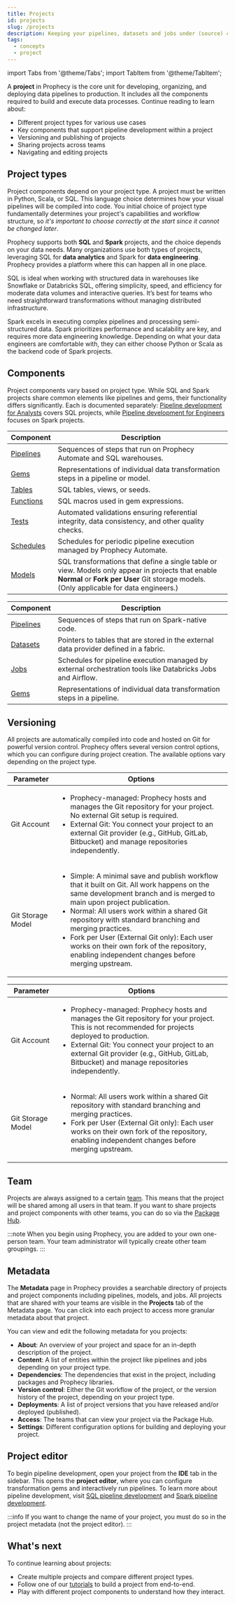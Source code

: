 ```yaml
---
title: Projects
id: projects
slug: /projects
description: Keeping your pipelines, datasets and jobs under (source) control
tags:
  - concepts
  - project
---
```


import Tabs from '@theme/Tabs';
import TabItem from '@theme/TabItem';

A **project** in Prophecy is the core unit for developing, organizing, and deploying data pipelines to production. It includes all the components required to build and execute data processes. Continue reading to learn about:

- Different project types for various use cases
- Key components that support pipeline development within a project
- Versioning and publishing of projects
- Sharing projects across teams
- Navigating and editing projects

## Project types

Project components depend on your project type. A project must be written in Python, Scala, or SQL. This language choice determines how your visual pipelines will be compiled into code. You initial choice of project type fundamentally determines your project's capabilities and workflow structure, so _it's important to choose correctly at the start since it cannot be changed later_.

Prophecy supports both **SQL** and **Spark** projects, and the choice depends on your data needs. Many organizations use both types of projects, leveraging SQL for **data analytics** and Spark for **data engineering**. Prophecy provides a platform where this can happen all in one place.

<Tabs>

<TabItem value="SQL" label="SQL">

SQL is ideal when working with structured data in warehouses like Snowflake or Databricks SQL, offering simplicity, speed, and efficiency for moderate data volumes and interactive queries. It’s best for teams who need straightforward transformations without managing distributed infrastructure.

</TabItem>
<TabItem value="Spark" label="Python and Scala (Spark)">

Spark excels in executing complex pipelines and processing semi-structured data. Spark prioritizes performance and scalability are key, and requires more data engineering knowledge. Depending on what your data engineers are comfortable with, they can either choose Python or Scala as the backend code of Spark projects.

</TabItem>

</Tabs>

## Components

Project components vary based on project type. While SQL and Spark projects share common elements like pipelines and gems, their functionality differs significantly. Each is documented separately: [Pipeline development for Analysts](docs/analysts/development/development.md) covers SQL projects, while [Pipeline development for Engineers](docs/Spark/Spark.md) focuses on Spark projects.

<Tabs>

<TabItem value="SQL" label="SQL">

| Component                                                               | Description                                                                                                                                                                                  |
| ----------------------------------------------------------------------- | -------------------------------------------------------------------------------------------------------------------------------------------------------------------------------------------- |
| [Pipelines](docs/analysts/development/pipelines/pipelines.md)           | Sequences of steps that run on Prophecy Automate and SQL warehouses.                                                                                                                         |
| [Gems](docs/analysts/development/gems/gems.md)                          | Representations of individual data transformation steps in a pipeline or model.                                                                                                              |
| [Tables](docs/analysts/development/gems/source-target/source-target.md) | SQL tables, views, or seeds.                                                                                                                                                                 |
| [Functions](docs/analysts/development/functions/functions.md)           | SQL macros used in gem expressions.                                                                                                                                                          |
| [Tests](docs/analysts/development/data-tests/data-tests.md)             | Automated validations ensuring referential integrity, data consistency, and other quality checks.                                                                                            |
| [Schedules](docs/analysts/scheduling.md)                                | Schedules for periodic pipeline execution managed by Prophecy Automate.                                                                                                                      |
| [Models](docs/data-modeling/models.md)                                  | SQL transformations that define a single table or view. Models only appear in projects that enable **Normal** or **Fork per User** Git storage models. (Only applicable for data engineers.) |

</TabItem>
<TabItem value="Spark" label="Python and Scala (Spark)">

| Component                                      | Description                                                                                                |
| ---------------------------------------------- | ---------------------------------------------------------------------------------------------------------- |
| [Pipelines](docs/Spark/pipelines/pipelines.md) | Sequences of steps that run on Spark-native code.                                                          |
| [Datasets](docs/Spark/dataset.md)              | Pointers to tables that are stored in the external data provider defined in a fabric.                      |
| [Jobs](docs/Orchestration/Orchestration.md)    | Schedules for pipeline execution managed by external orchestration tools like Databricks Jobs and Airflow. |
| [Gems](docs/Spark/gems/gems.md)                | Representations of individual data transformation steps in a pipeline.                                     |

</TabItem>

</Tabs>

## Versioning

All projects are automatically compiled into code and hosted on Git for powerful version control. Prophecy offers several version control options, which you can configure during project creation. The available options vary depending on the project type.

<Tabs>

<TabItem value="SQL" label="SQL">

| Parameter         | Options                                                                                                                                                                                                                                                                                                                                                                                                                                                                   |
| ----------------- | ------------------------------------------------------------------------------------------------------------------------------------------------------------------------------------------------------------------------------------------------------------------------------------------------------------------------------------------------------------------------------------------------------------------------------------------------------------------------- |
| Git Account       | <ul class="table-list"><li>Prophecy-managed: Prophecy hosts and manages the Git repository for your project. No external Git setup is required.</li><li>External Git: You connect your project to an external Git provider (e.g., GitHub, GitLab, Bitbucket) and manage repositories independently.</li></ul>                                                                                                                                                             |
| Git Storage Model | <ul class="table-list"><li>Simple: A minimal save and publish workflow that it built on Git. All work happens on the same development branch and is merged to main upon project publication.</li><li>Normal: All users work within a shared Git repository with standard branching and merging practices.</li><li>Fork per User (External Git only): Each user works on their own fork of the repository, enabling independent changes before merging upstream.</li></ul> |

</TabItem>
<TabItem value="Spark" label="Python and Scala (Spark)">

| Parameter         | Options                                                                                                                                                                                                                                                                                                                                 |
| ----------------- | --------------------------------------------------------------------------------------------------------------------------------------------------------------------------------------------------------------------------------------------------------------------------------------------------------------------------------------- |
| Git Account       | <ul class="table-list"><li>Prophecy-managed: Prophecy hosts and manages the Git repository for your project. This is not recommended for projects deployed to production.</li><li>External Git: You connect your project to an external Git provider (e.g., GitHub, GitLab, Bitbucket) and manage repositories independently.</li></ul> |
| Git Storage Model | <ul class="table-list"><li>Normal: All users work within a shared Git repository with standard branching and merging practices.</li><li>Fork per User (External Git only): Each user works on their own fork of the repository, enabling independent changes before merging upstream.</li></ul>                                         |

</TabItem>

</Tabs>

## Team

Projects are always assigned to a certain [team](docs/administration/teams-users/teamuser.md). This means that the project will be shared among all users in that team. If you want to share projects and project components with other teams, you can do so via the [Package Hub](docs/extensibility/package-hub/package-hub.md).

:::note
When you begin using Prophecy, you are added to your own one-person team. Your team administrator will typically create other team groupings.
:::

## Metadata

The **Metadata** page in Prophecy provides a searchable directory of projects and project components including pipelines, models, and jobs. All projects that are shared with your teams are visible in the **Projects** tab of the Metadata page. You can click into each project to access more granular metadata about that project.

You can view and edit the following metadata for you projects:

- **About**: An overview of your project and space for an in-depth description of the project.
- **Content**: A list of entities within the project like pipelines and jobs depending on your project type.
- **Dependencies**: The dependencies that exist in the project, including packages and Prophecy libraries.
- **Version control**: Either the Git workflow of the project, or the version history of the project, depending on your project type.
- **Deployments**: A list of project versions that you have released and/or deployed (published).
- **Access**: The teams that can view your project via the Package Hub.
- **Settings**: Different configuration options for building and deploying your project.

## Project editor

To begin pipeline development, open your project from the **IDE** tab in the sidebar. This opens the **project editor**, where you can configure transformation gems and interactively run pipelines. To learn more about pipeline development, visit [SQL pipeline development](docs/analysts/development/development.md) and [Spark pipeline development](docs/Spark/Spark.md).

:::info
If you want to change the name of your project, you must do so in the project metadata (not the project editor).
:::

## What's next

To continue learning about projects:

- Create multiple projects and compare different project types.
- Follow one of our [tutorials](docs/getting-started/tutorials/tutorials.md) to build a project from end-to-end.
- Play with different project components to understand how they interact.
